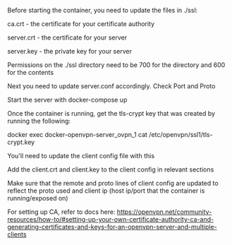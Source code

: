 Before starting the container, you need to update the files in ./ssl:

ca.crt - the certificate for your certificate authority

server.crt - the certificate for your server

server.key - the private key for your server


Permissions on the ./ssl directory need to be 700 for the directory and 600 for the contents

Next you need to update server.conf accordingly. Check Port and Proto

Start the server with docker-compose up

Once the container is running, get the tls-crypt key that was created by running the following: 

docker exec docker-openvpn-server_ovpn_1 cat /etc/openvpn/ssl1/tls-crypt.key

You'll need to update the client config file with this

Add the client.crt and client.key to the client config in relevant sections

Make sure that the remote and proto lines of client config are updated to reflect the proto used and client ip (host ip/port that the container is running/exposed on)

For setting up CA, refer to docs here: 
https://openvpn.net/community-resources/how-to/#setting-up-your-own-certificate-authority-ca-and-generating-certificates-and-keys-for-an-openvpn-server-and-multiple-clients


